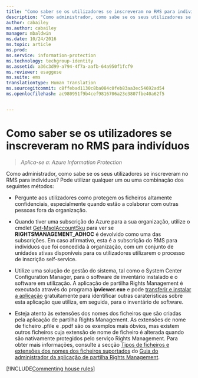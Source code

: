 ```yaml
---
title: "Como saber se os utilizadores se inscreveram no RMS para indivíduos | Azure Information Protection"
description: "Como administrador, como sabe se os seus utilizadores se inscreveram no RMS para indivíduos? Pode utilizar qualquer um ou uma combinação dos métodos descritos neste artigo."
author: cabailey
ms.author: cabailey
manager: mbaldwin
ms.date: 10/24/2016
ms.topic: article
ms.prod: 
ms.service: information-protection
ms.technology: techgroup-identity
ms.assetid: a36c3d99-a794-4f7a-aafb-64a950f1fcf9
ms.reviewer: esaggese
ms.suite: ems
translationtype: Human Translation
ms.sourcegitcommit: c8ffebad1130c8ba084c0feb83aa3ec54692ad54
ms.openlocfilehash: ac980951f9b4cef9816706a23e3807fbe40a62f5


---
```



# <a name="how-to-find-out-if-your-users-have-signed-up-for-rms-for-individuals"></a>Como saber se os utilizadores se inscreveram no RMS para indivíduos

>*Aplica-se a: Azure Information Protection*

Como administrador, como sabe se os seus utilizadores se inscreveram no RMS para indivíduos? Pode utilizar qualquer um ou uma combinação dos seguintes métodos:

-   Pergunte aos utilizadores como protegem os ficheiros altamente confidenciais, especialmente quando estão a colaborar com outras pessoas fora da organização.

-   Quando tiver uma subscrição do Azure para a sua organização, utilize o cmdlet [Get-MsolAccountSku](https://msdn.microsoft.com/library/azure/dn194118.aspx) para ver se **RIGHTSMANAGEMENT_ADHOC** é devolvido como uma das subscrições. Em caso afirmativo, esta é a subscrição do RMS para indivíduos que foi concedida à organização, com um conjunto de unidades ativas disponíveis para os utilizadores utilizarem o processo de inscrição self-service.

-   Utilize uma solução de gestão do sistema, tal como o System Center Configuration Manager, para o software de inventário instalado e o software em utilização. A aplicação de partilha Rights Management é executada através do programa **ipviewer.exe** e pode [transferir e instalar a aplicação](http://go.microsoft.com/fwlink/?LinkId=303970) gratuitamente para identificar outras caraterísticas sobre esta aplicação que utiliza, em seguida, para o inventário de software.

-   Esteja atento às extensões dos nomes dos ficheiros que são criadas pela aplicação de partilha Rights Management. As extensões de nome de ficheiro .pfile e .ppdf são os exemplos mais óbvios, mas existem outros ficheiros cuja extensão de nome de ficheiro é alterada quando são nativamente protegidos pelo serviço Rights Management. Para obter mais informações, consulte a secção [Tipos de ficheiros e extensões dos nomes dos ficheiros suportados](../rms-client/sharing-app-admin-guide-technical.md#supported-file-types-and-file-name-extensions) do [Guia do administrador da aplicação de partilha Rights Management](http://technet.microsoft.com/library/dn339003.aspx).

[!INCLUDE[Commenting house rules](../includes/houserules.md)]


<!--HONumber=Jan17_HO4-->


